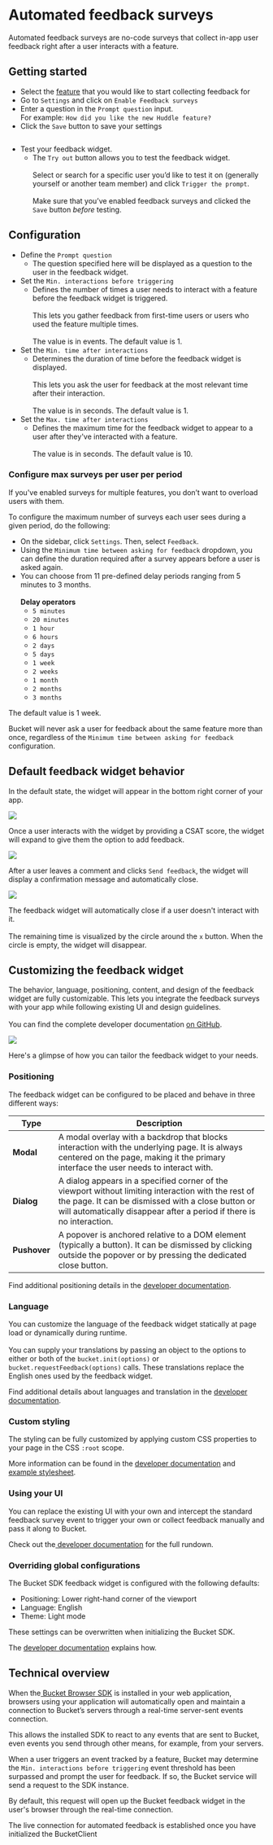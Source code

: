 # Automated feedback surveys

Automated feedback surveys are no-code surveys that collect in-app user feedback right after a user interacts with a feature.

## Getting started

* Select the [feature](../../introduction/concepts/feature.md) that you would like to start collecting feedback for
* Go to `Settings` and click on `Enable Feedback surveys`
* Enter a question in the `Prompt question` input. \
  For example: `How did you like the new Huddle feature?`
* Click the `Save` button to save your settings

<div align="left"><figure><img src="../../.gitbook/assets/Enabling Feedback Surveys-min.png" alt=""><figcaption></figcaption></figure></div>

* Test your feedback widget.
  * The `Try out` button allows you to test the feedback widget.\
    \
    Select or search for a specific user you’d like to test it on (generally yourself or another team member) and click `Trigger the prompt`.\
    \
    Make sure that you’ve enabled feedback surveys and clicked the `Save` button _before_ testing.

## Configuration

* Define the `Prompt question`
  * The question specified here will be displayed as a question to the user in the feedback widget.
* Set the `Min. interactions before triggering`
  * Defines the number of times a user needs to interact with a feature before the feedback widget is triggered.\
    \
    This lets you gather feedback from first-time users or users who used the feature multiple times.\
    \
    The value is in events. The default value is 1.
* Set the  `Min. time after interactions`&#x20;
  * Determines the duration of time before the feedback widget is displayed.\
    \
    This lets you ask the user for feedback at the most relevant time after their interaction.\
    \
    The value is in seconds. The default value is 1.
* Set the `Max. time after interactions`&#x20;
  * Defines the maximum time for the feedback widget to appear to a user after they've interacted with a feature.\
    \
    The value is in seconds. The default value is 10.

### Configure max surveys per user per period

If you've enabled surveys for multiple features, you don’t want to overload users with them.&#x20;

To configure the maximum number of surveys each user sees during a given period, do the following:

* On the sidebar, click `Settings`. Then, select `Feedback`.
* Using the `Minimum time between asking for feedback` dropdown, you can define the duration required after a survey appears before a user is asked again.&#x20;
* You can choose from 11 pre-defined delay periods ranging from 5 minutes to 3 months.\
  \
  **Delay operators**
  * `5 minutes`
  * `20 minutes`
  * `1 hour`
  * `6 hours`
  * `2 days`
  * `5 days`
  * `1 week`
  * `2 weeks`
  * `1 month`
  * `2 months`
  * `3 months`

The default value is 1 week.&#x20;

Bucket will never ask a user for feedback about the same feature more than once, regardless of the `Minimum time between asking for feedback` configuration.

## Default feedback widget behavior

In the default state, the widget will appear in the bottom right corner of your app.

![](../../.gitbook/assets/8bf8a6e-Frame_201.png)

Once a user interacts with the widget by providing a CSAT score, the widget will expand to give them the option to add feedback.

![](../../.gitbook/assets/03642c5-dwFrame_201.png)

After a user leaves a comment and clicks `Send feedback`, the widget will display a confirmation message and automatically close.

![](../../.gitbook/assets/be124cd-dwdwFrame_201.png)

The feedback widget will automatically close if a user doesn't interact with it.\
\
The remaining time is visualized by the circle around the `x` button. When the circle is empty, the widget will disappear.

## Customizing the feedback widget

The behavior, language, positioning, content, and design of the feedback widget are fully customizable. This lets you integrate the feedback surveys with your app while following existing UI and design guidelines.\
\
You can find the complete developer documentation [on GitHub](https://github.com/bucketco/bucket-javascript-sdk/blob/main/packages/browser-sdk/FEEDBACK.md).

![](https://files.readme.io/2506596-Customized_Widgets.png)

Here's a glimpse of how you can tailor the feedback widget to your needs.

### Positioning

The feedback widget can be configured to be placed and behave in three different ways:

| Type         | Description                                                                                                                                                                                                                       |
| ------------ | --------------------------------------------------------------------------------------------------------------------------------------------------------------------------------------------------------------------------------- |
| **Modal**    | A modal overlay with a backdrop that blocks interaction with the underlying page. It is always centered on the page, making it the primary interface the user needs to interact with.                                             |
| **Dialog**   | A dialog appears in a specified corner of the viewport without limiting interaction with the rest of the page. It can be dismissed with a close button or will automatically disappear after a period if there is no interaction. |
| **Pushover** | A popover is anchored relative to a DOM element (typically a button). It can be dismissed by clicking outside the popover or by pressing the dedicated close button.                                                              |

Find additional positioning details in the [developer documentation](https://github.com/bucketco/bucket-javascript-sdk/blob/main/packages/browser-sdk/FEEDBACK.md#positioning-and-behavior).&#x20;

### Language

You can customize the language of the feedback widget statically at page load or dynamically during runtime.\
\
You can supply your translations by passing an object to the options to either or both of the `bucket.init(options)` or `bucket.requestFeedback(options)` calls. These translations replace the English ones used by the feedback widget.&#x20;

Find additional details about languages and translation in the [developer documentation](https://github.com/bucketco/bucket-javascript-sdk/blob/main/packages/browser-sdk/FEEDBACK.md#internationalization-i18n).

### Custom styling

The styling can be fully customized by applying custom CSS properties to your page in the CSS `:root` scope.&#x20;

More information can be found in the [developer documentation](https://github.com/bucketco/bucket-javascript-sdk/blob/main/packages/browser-sdk/FEEDBACK.md#custom-styling) and [example stylesheet](https://github.com/bucketco/bucket-javascript-sdk/blob/main/packages/tracking-sdk/dev/index.css).

### Using your UI

You can replace the existing UI with your own and intercept the standard feedback survey event to trigger your own or collect feedback manually and pass it along to Bucket.

Check out the[ developer documentation](https://github.com/bucketco/bucket-javascript-sdk/blob/main/packages/browser-sdk/FEEDBACK.md#using-your-own-ui-to-collect-feedback) for the full rundown.

### Overriding global configurations

The Bucket SDK feedback widget is configured with the following defaults:

* Positioning: Lower right-hand corner of the viewport
* Language: English
* Theme: Light mode&#x20;

These settings can be overwritten when initializing the Bucket SDK.

The [developer documentation](https://github.com/bucketco/bucket-javascript-sdk/blob/main/packages/browser-sdk/FEEDBACK.md#global-feedback-configuration) explains how.&#x20;

## Technical overview

When the[ Bucket Browser SDK](https://github.com/bucketco/bucket-javascript-sdk) is installed in your web application, browsers using your application will automatically open and maintain a connection to Bucket’s servers through a real-time server-sent events connection.

This allows the installed SDK to react to any events that are sent to Bucket, even events you send through other means, for example, from your servers.&#x20;

When a user triggers an event tracked by a feature, Bucket may determine the `Min. interactions before triggering` event threshold has been surpassed and prompt the user for feedback. If so, the Bucket service will send a request to the SDK instance.&#x20;

By default, this request will open up the Bucket feedback widget in the user's browser through the real-time connection.

The live connection for automated feedback is established once you have initialized the BucketClient
